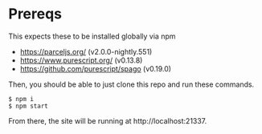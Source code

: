 # Prereqs

This expects these to be installed globally via npm

- https://parceljs.org/  (v2.0.0-nightly.551)
- https://www.purescript.org/ (v0.13.8)
- https://github.com/purescript/spago (v0.19.0)

Then, you should be able to just clone this repo and run these commands.

```
$ npm i
$ npm start
```

From there, the site will be running at http://localhost:21337.
